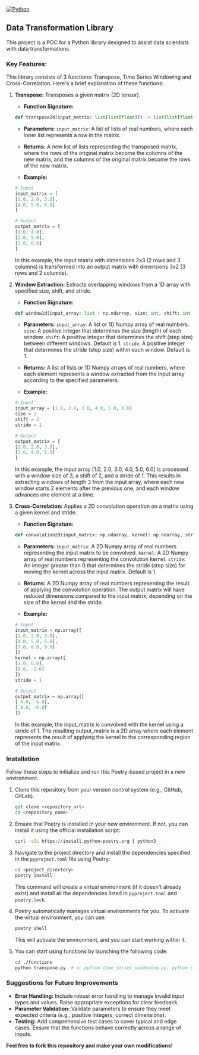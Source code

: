 [![Python](https://img.shields.io/badge/python-3670A0?style=for-the-badge&logo=python&logoColor=ffdd54)](https://www.python.org)

## Data Transformation Library

This project is a POC for a Python library designed to assist data scientists with data transformations.

### Key Features:

This library consists of 3 functions: Transpose, Time Series Windowing and Cross-Correlation.
Here's a brief explanation of these functions:

1. **Transpose:** Transposes a given matrix (2D tensor).

    - **Function Signature:**

    ```python
    def transpose2d(input_matrix: list[list[float]]) -> list[list[float]]:
    ```

    - **Parameters:**
    `input_matrix`: A list of lists of real numbers, where each inner list represents a row in the matrix.

    - **Returns:**
    A new list of lists representing the transposed matrix, where the rows of the original matrix become the columns of the new matrix, and the columns of the original matrix become the rows of the new matrix.

    - **Example:**

    ```python
    # Input
    input_matrix = [
    [1.0, 2.0, 3.0],
    [4.0, 5.0, 6.0]
    ]

    # Output
    output_matrix = [
    [1.0, 4.0],
    [2.0, 5.0],
    [3.0, 6.0]
    ]
    ```
    In this example, the input matrix with dimensions 2x3 (2 rows and 3 columns) is transformed into an output matrix with dimensions 3x2 (3 rows and 2 columns).

2. **Window Extraction:** Extracts overlapping windows from a 1D array with specified size, shift, and stride.

    - **Function Signature:**

    ```python
    def window1d(input_array: list | np.ndarray, size: int, shift: int = 1, stride: int = 1) -> list[list | np.ndarray]:
    ```
    
    - **Parameters:**
    `input_array`: A list or 1D Numpy array of real numbers.
    `size`: A positive integer that determines the size (length) of each window.
    `shift`: A positive integer that determines the shift (step size) between different windows. Default is 1.
    `stride`: A positive integer that determines the stride (step size) within each window. Default is 1.


    - **Returns:**
    A list of lists or 1D Numpy arrays of real numbers, where each element represents a window extracted from the input array according to the specified parameters.

    - **Example:**

    ```python
    # Input
    input_array = [1.0, 2.0, 3.0, 4.0, 5.0, 6.0]
    size = 3
    shift = 2
    stride = 1

    # Output
    output_matrix = [
    [1.0, 2.0, 3.0],
    [3.0, 4.0, 5.0]
    ]
    ```
    In this example, the input array [1.0, 2.0, 3.0, 4.0, 5.0, 6.0] is processed with a window size of 3, a shift of 2, and a stride of 1. This results in extracting windows of length 3 from the input array, where each new window starts 2 elements after the previous one, and each window advances one element at a time.

3. **Cross-Correlation:** Applies a 2D convolution operation on a matrix using a given kernel and stride.

    - **Function Signature:**

    ```python
    def convolution2d(input_matrix: np.ndarray, kernel: np.ndarray, stride: int = 1) -> np.ndarray:
    ```
    
    - **Parameters:**
    `input_matrix`: A 2D Numpy array of real numbers representing the input matrix to be convolved.
    `kernel`: A 2D Numpy array of real numbers representing the convolution kernel.
    `stride`: An integer greater than 0 that determines the stride (step size) for moving the kernel across the input matrix. Default is 1.

    - **Returns:**
    A 2D Numpy array of real numbers representing the result of applying the convolution operation. The output matrix will have reduced dimensions compared to the input matrix, depending on the size of the kernel and the stride.

    - **Example:**

    ```python
    # Input
    input_matrix = np.array([
    [1.0, 2.0, 3.0],
    [4.0, 5.0, 6.0],
    [7.0, 8.0, 9.0]
    ])
    kernel = np.array([
    [1.0, 0.0],
    [0.0, -1.0]
    ])
    stride = 1

    # Output
    output_matrix = np.array([
    [ 6.0,  6.0],
    [ 0.0, -6.0]
    ])
    ```
    In this example, the input_matrix is convolved with the kernel using a stride of 1. The resulting output_matrix is a 2D array where each element represents the result of applying the kernel to the corresponding region of the input matrix.

### Installation

Follow these steps to initialize and run this Poetry-based project in a new environment.

1. Clone this repository from your version control system (e.g., GitHub, GitLab).

    ```bash
    git clone <repository_url>
    cd <repository_name>
    ```

2. Ensure that Poetry is installed in your new environment. If not, you can install it using the official installation script:

    ```bash
    curl -sSL https://install.python-poetry.org | python3 -
    ```

3. Navigate to the project directory and install the dependencies specified in the `pyproject.toml` file using Poetry:

    ```bash
    cd <project_directory>
    poetry install
    ```

    This command will create a virtual environment (if it doesn't already exist) and install all the dependencies listed in `pyproject.toml` and `poetry.lock`.

4. Poetry automatically manages virtual environments for you. To activate the virtual environment, you can use:

    ```bash
    poetry shell
    ```

    This will activate the environment, and you can start working within it.

5. You can start using functions by launching the following code:

     ```bash
    cd ./functions
    python transpose.py  # or python time_series_windowing.py, python cross_correlation.py
    ```


### Suggestions for Future Improvements

- **Error Handling:** Include robust error handling to manage invalid input types and values. Raise appropriate exceptions for clear feedback.
- **Parameter Validation:** Validate parameters to ensure they meet expected criteria (e.g., positive integers, correct dimensions).
- **Testing:** Add comprehensive test cases to cover typical and edge cases. Ensure that the functions behave correctly across a range of inputs.

**Feel free to fork this repository and make your own modifications!**
